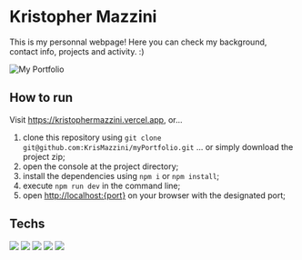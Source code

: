 # Kristopher Mazzini

This is my personnal webpage! Here you can check my background, contact info, projects and activity. :)

![My Portfolio](https://user-images.githubusercontent.com/93556620/182268066-add0d339-1dc8-4615-98f8-d11ddcd961cd.png)

## How to run

Visit https://kristophermazzini.vercel.app, or...

1. clone this repository using ```git clone git@github.com:KrisMazzini/myPortfolio.git``` ... or simply download the project zip;
2. open the console at the project directory;
3. install the dependencies using ```npm i``` or ```npm install```;
4. execute ```npm run dev``` in the command line;
5. open <http://localhost:{port}> on your browser with the designated port;

## Techs

<p float="left">
    <img src="https://img.shields.io/badge/React-20232A?style=for-the-badge&logo=react&logoColor=61DAFB" />
    <img src="https://img.shields.io/badge/HTML5-E34F26?style=for-the-badge&logo=html5&logoColor=white" />
    <img src="https://img.shields.io/badge/CSS3-1572B6?style=for-the-badge&logo=css3&logoColor=white" />
    <img src="https://img.shields.io/badge/JavaScript-323330?style=for-the-badge&logo=javascript&logoColor=F7DF1E" />
    <img src="https://img.shields.io/badge/TypeScript-007ACC?style=for-the-badge&logo=typescript&logoColor=white" />
</p>